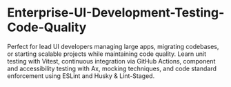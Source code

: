 # Enterprise-UI-Development-Testing-Code-Quality
Perfect for lead UI developers managing large apps, migrating codebases, or starting scalable projects while maintaining code quality. Learn unit testing with Vitest, continuous integration via GitHub Actions, component and accessibility testing with Ax, mocking techniques, and code standard enforcement using ESLint and Husky &amp; Lint-Staged.
